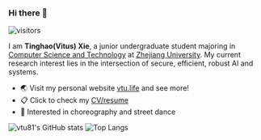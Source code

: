### Hi there 👋

![visitors](https://visitor-badge.laobi.icu/badge?page_id=vtu81)

I am **Tinghao(Vitus) Xie**, a junior undergraduate student majoring in [Computer Science and Technology](http://www.en.cs.zju.edu.cn) at [Zhejiang University](http://www.zju.edu.cn/english/). My current research interest lies in the intersection of secure, efficient, robust AI and systems.

* 🌏 Visit my personal website [vtu.life](http://vtu.life) and see more!
* 📋 Click to check my [CV/resume](http://vtu.life/files/CV_TinghaoXie.pdf)
* 💃 Interested in choreography and street dance


![vtu81's GitHub stats](https://github-readme-stats.vercel.app/api?username=vtu81&show_icons=true&layout=compact&hide_border=true&count_private=true) ![Top Langs](https://github-readme-stats.vercel.app/api/top-langs/?username=vtu81&layout=compact&hide_border=true&langs_count=8&hide=html,css,less,ejs,scss,makefile)

<!--
**vtu81/vtu81** is a ✨ _special_ ✨ repository because its `README.md` (this file) appears on your GitHub profile.

Here are some ideas to get you started:

- 🔭 I’m currently working on ...
- 🌱 I’m currently learning ...
- 👯 I’m looking to collaborate on ...
- 🤔 I’m looking for help with ...
- 💬 Ask me about ...
- 📫 How to reach me: ...
- 😄 Pronouns: ...
- ⚡ Fun fact: ...
-->

